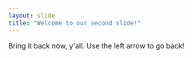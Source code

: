 ```yaml
---
layout: slide
title: "Welcome to our second slide!"
---
```

Bring it back now, y'all.
Use the left arrow to go back!
